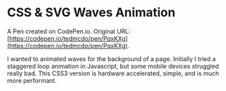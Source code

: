 # CSS & SVG Waves Animation

A Pen created on CodePen.io. Original URL: [https://codepen.io/tedmcdo/pen/PqxKXg](https://codepen.io/tedmcdo/pen/PqxKXg).

I wanted to animated waves for the background of a page. Initially I tried a staggered loop animation in Javascript, but some mobile devices struggled really bad. This CSS3 version is hardware accelerated, simple, and is much more performant.

